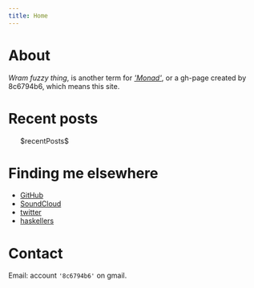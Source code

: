 ```yaml
---
title: Home
---
```


# About

*Wram fuzzy thing*, is another term for
[*'Monad'*](http://www.urbandictionary.com/define.php?term=Warm%20Fuzzy%20Thing),
or a gh-page created by 8c6794b6, which means this site.

# Recent posts

<ul>
    $recentPosts$
</ul>

# Finding me elsewhere

* [GitHub](http://github.com/8c6794b6)
* [SoundCloud](http://soundcloud.com/warm-fuzzy-thing)
* [twitter](http://twitter.com/8c6794b6)
* [haskellers](http://haskellers.com/user/1221)

# Contact

Email: account `'8c6794b6'` on gmail.
